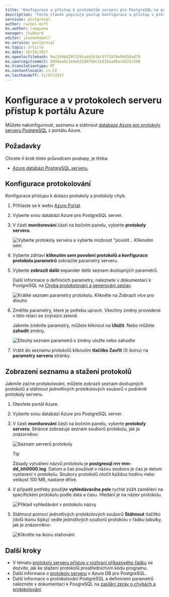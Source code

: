 ```yaml
---
title: "Konfigurace a přístup k protokolům serveru pro PostgreSQL na portálu Azure | Microsoft Docs"
description: "Tento článek popisuje postup konfigurace a přístup v protokolech serveru v Azure databázi PostgreSQL z portálu Azure."
services: postgresql
author: rachel-msft
ms.author: raagyema
manager: jhubbard
editor: jasonwhowell
ms.service: postgresql
ms.topic: article
ms.date: 10/19/2017
ms.openlocfilehash: 9e22d96d20f3201a8d1618c5ff1878e99d50ad79
ms.sourcegitcommit: 0930aabc3ede63240f60c2c61baa88ac6576c508
ms.translationtype: MT
ms.contentlocale: cs-CZ
ms.lasthandoff: 11/07/2017
---
```

# <a name="configure-and-access-server-logs-in-the-azure-portal"></a>Konfigurace a v protokolech serveru přístup k portálu Azure

Můžete nakonfigurovat, seznamu a stáhnout [databáze Azure pro protokoly serveru PostgreSQL](concepts-server-logs.md) z portálu Azure.

## <a name="prerequisites"></a>Požadavky
Chcete-li krok tímto průvodcem postupy, je třeba:
- [Azure databázi PostgreSQL serveru.](quickstart-create-server-database-portal.md)

## <a name="configure-logging"></a>Konfigurace protokolování
Konfigurace přístupu k dotazu protokoly a protokoly chyb. 

1. Přihlaste se k webu [Azure Portal](http://portal.azure.com/).

2. Vyberte svou databázi Azure pro PostgreSQL server.

3. V části **monitorování** části na bočním panelu, vyberte **protokoly serveru**. 

   ![Vyberte protokoly serveru a vyberte možnost "povolit... Kliknutím sem.](./media/howto-configure-server-logs-in-portal/1-select-server-logs-configure.png)

4. Vyberte záhlaví **kliknutím sem povolení protokolů a konfigurace protokolu parametrů** zobrazíte parametry serveru.

5. Vyberte **zobrazit další** expander delší seznam dostupných parametrů. 

   Další informace o definicích parametry, naleznete v dokumentaci k PostgreSQL na [Chyba protokolování a generování sestav](https://www.postgresql.org/docs/current/static/runtime-config-logging.html).

   ![Krátké seznam parametry protokolu. Klikněte na Zobrazit více pro dlouho](./media/howto-configure-server-logs-in-portal/2-show-more.png)

6. Změňte parametry, které je potřeba upravit. Všechny změny provedené v této relaci se zvýrazní zeleně.

   Jakmile změníte parametry, můžete kliknout na **Uložit**. Nebo můžete **zahodit** změny. 

   ![Dlouhý seznam parametrů s změny uložte nebo zahoďte](./media/howto-configure-server-logs-in-portal/3-save-discard.png)

7. Vrátit do seznamu protokolů kliknutím **tlačítko Zavřít** (X ikonu) na **parametry serveru** stránky.

## <a name="view-list-and-download-logs"></a>Zobrazení seznamu a stažení protokolů
Jakmile začne protokolování, můžete zobrazit seznam dostupných protokolů a stáhnout jednotlivých protokolových souborů v podokně protokoly serveru. 

1. Otevřete portál Azure.

2. Vyberte svou databázi Azure pro PostgreSQL server.

3. V části **monitorování** části na bočním panelu, vyberte **protokoly serveru**. Stránce zobrazuje seznam souborů protokolu, jak je znázorněno:

   ![Seznam serverů protokoly](./media/howto-configure-server-logs-in-portal/4-server-logs-list.png)

   > [!TIP]
   > Zásady vytváření názvů protokolu je **postgresql rrrr mm-dd_hh0000.log**. Datum a čas používat v názvu souboru je čas je datum vystavení v protokolu. Soubory protokolů otočit každou hodinu nebo velikost 100 MB, nastane dříve.

4. V případě potřeby použijte **vyhledávacího pole** rychle zúžit zaměření na specifickém protokolu podle data a času. Hledání je na název protokolu.

   ![Příklad vyhledávání v protokolu názvy](./media/howto-configure-server-logs-in-portal/5-search.png)

5. Stáhnout pomocí jednotlivých protokolových souborů **Stáhnout** tlačítko (dolů ikonu šipky) vedle jednotlivých souborů protokolu v řádku tabulky, jak je znázorněno:

   ![Klikněte na ikonu stahování](./media/howto-configure-server-logs-in-portal/6-download.png)

## <a name="next-steps"></a>Další kroky
- V tématu [protokoly serveru přístup v rozhraní příkazového řádku](howto-configure-server-logs-using-cli.md) se dozvíte, jak ke stažení protokolů prostřednictvím kódu programu.
- Další informace o [protokoly serveru](concepts-server-logs.md) v Azure DB pro PostgreSQL. 
- Další informace o protokolování PostgreSQL a definicemi parametrů naleznete v dokumentaci k PosgreSQL na [zasílání zpráv o chybách a protokolování](https://www.postgresql.org/docs/current/static/runtime-config-logging.html).

